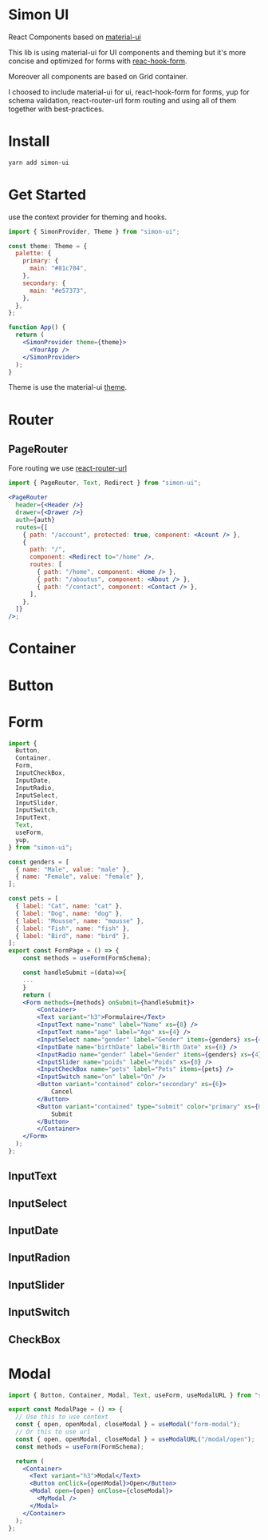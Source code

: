 # Simon UI

React Components based on [material-ui](https://material-ui.com/)

This lib is using material-ui for UI components and theming but it's more concise and optimized for forms with [reac-hook-form](https://react-hook-form.com/).

Moreover all components are based on Grid container.

I choosed to include material-ui for ui, react-hook-form for forms, yup for schema validation, react-router-url form routing and using all of them together with best-practices.

# Install

```sh
yarn add simon-ui
```

# Get Started

use the context provider for theming and hooks.

```jsx
import { SimonProvider, Theme } from "simon-ui";

const theme: Theme = {
  palette: {
    primary: {
      main: "#81c784",
    },
    secondary: {
      main: "#e57373",
    },
  },
};

function App() {
  return (
    <SimonProvider theme={theme}>
      <YourApp />
    </SimonProvider>
  );
}
```

Theme is use the material-ui [theme](https://material-ui.com/customization/theming/).

# Router

## PageRouter

Fore routing we use [react-router-url](https://github.com/simonboisset/react-router-url/tree/main/react-router-url)

```jsx
import { PageRouter, Text, Redirect } from "simon-ui";

<PageRouter
  header={<Header />}
  drawer={<Drawer />}
  auth={auth}
  routes={[
    { path: "/account", protected: true, component: <Acount /> },
    {
      path: "/",
      component: <Redirect to="/home" />,
      routes: [
        { path: "/home", component: <Home /> },
        { path: "/aboutus", component: <About /> },
        { path: "/contact", component: <Contact /> },
      ],
    },
  ]}
/>;
```

# Container

# Button

# Form

```jsx
import {
  Button,
  Container,
  Form,
  InputCheckBox,
  InputDate,
  InputRadio,
  InputSelect,
  InputSlider,
  InputSwitch,
  InputText,
  Text,
  useForm,
  yup,
} from "simon-ui";

const genders = [
  { name: "Male", value: "male" },
  { name: "Female", value: "female" },
];

const pets = [
  { label: "Cat", name: "cat" },
  { label: "Dog", name: "dog" },
  { label: "Mousse", name: "mousse" },
  { label: "Fish", name: "fish" },
  { label: "Bird", name: "bird" },
];
export const FormPage = () => {
    const methods = useForm(FormSchema);

    const handleSubmit =(data)=>{
    ...
    }
    return (
    <Form methods={methods} onSubmit={handleSubmit}>
        <Container>
        <Text variant="h3">Formulaire</Text>
        <InputText name="name" label="Name" xs={8} />
        <InputText name="age" label="Age" xs={4} />
        <InputSelect name="gender" label="Gender" items={genders} xs={4} />
        <InputDate name="birthDate" label="Birth Date" xs={8} />
        <InputRadio name="gender" label="Gender" items={genders} xs={4} />
        <InputSlider name="poids" label="Poids" xs={8} />
        <InputCheckBox name="pets" label="Pets" items={pets} />
        <InputSwitch name="on" label="On" />
        <Button variant="contained" color="secondary" xs={6}>
            Cancel
        </Button>
        <Button variant="contained" type="submit" color="primary" xs={6}>
            Submit
        </Button>
        </Container>
    </Form>
  );
};
```

## InputText

## InputSelect

## InputDate

## InputRadion

## InputSlider

## InputSwitch

## CheckBox

# Modal

```jsx
import { Button, Container, Modal, Text, useForm, useModalURL } from "simon-ui";

export const ModalPage = () => {
  // Use this to use context
  const { open, openModal, closeModal } = useModal("form-modal");
  // Or this to use url
  const { open, openModal, closeModal } = useModalURL("/modal/open");
  const methods = useForm(FormSchema);

  return (
    <Container>
      <Text variant="h3">Modal</Text>
      <Button onClick={openModal}>Open</Button>
      <Modal open={open} onClose={closeModal}>
        <MyModal />
      </Modal>
    </Container>
  );
};
```
